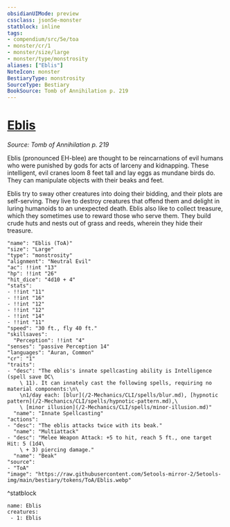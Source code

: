 ```yaml
---
obsidianUIMode: preview
cssclass: json5e-monster
statblock: inline
tags:
- compendium/src/5e/toa
- monster/cr/1
- monster/size/large
- monster/type/monstrosity
aliases: ["Eblis"]
NoteIcon: monster
BestiaryType: monstrosity
SourceType: Bestiary
BookSource: Tomb of Annihilation p. 219
---
```

# [Eblis](2-Mechanics\CLI\bestiary\monstrosity/eblis-toa.md)
*Source: Tomb of Annihilation p. 219*  

Eblis (pronounced EH-blee) are thought to be reincarnations of evil humans who were punished by gods for acts of larceny and kidnapping. These intelligent, evil cranes loom 8 feet tall and lay eggs as mundane birds do. They can manipulate objects with their beaks and feet.

Eblis try to sway other creatures into doing their bidding, and their plots are self-serving. They live to destroy creatures that offend them and delight in luring humanoids to an unexpected death. Eblis also like to collect treasure, which they sometimes use to reward those who serve them. They build crude huts and nests out of grass and reeds, wherein they hide their treasure.

```statblock
"name": "Eblis (ToA)"
"size": "Large"
"type": "monstrosity"
"alignment": "Neutral Evil"
"ac": !!int "13"
"hp": !!int "26"
"hit_dice": "4d10 + 4"
"stats":
- !!int "11"
- !!int "16"
- !!int "12"
- !!int "12"
- !!int "14"
- !!int "11"
"speed": "30 ft., fly 40 ft."
"skillsaves":
  "Perception": !!int "4"
"senses": "passive Perception 14"
"languages": "Auran, Common"
"cr": "1"
"traits":
- "desc": "The eblis's innate spellcasting ability is Intelligence (spell save DC\
    \ 11). It can innately cast the following spells, requiring no material components:\n\
    \n1/day each: [blur](/2-Mechanics/CLI/spells/blur.md), [hypnotic pattern](/2-Mechanics/CLI/spells/hypnotic-pattern.md),\
    \ [minor illusion](/2-Mechanics/CLI/spells/minor-illusion.md)"
  "name": "Innate Spellcasting"
"actions":
- "desc": "The eblis attacks twice with its beak."
  "name": "Multiattack"
- "desc": "Melee Weapon Attack: +5 to hit, reach 5 ft., one target Hit: 5 (1d4\
    \ + 3) piercing damage."
  "name": "Beak"
"source":
- "ToA"
"image": "https://raw.githubusercontent.com/5etools-mirror-2/5etools-img/main/bestiary/tokens/ToA/Eblis.webp"
```
^statblock

```encounter-table
name: Eblis
creatures:
 - 1: Eblis
```